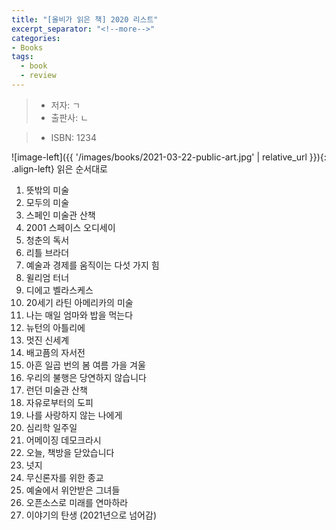 ```yaml
---
title: "[올비가 읽은 책] 2020 리스트"
excerpt_separator: "<!--more-->"
categories:
- Books
tags:
  - book
  - review
---
```


> * 저자: ㄱ
> * 출판사: ㄴ
<!--more-->
> * ISBN: 1234

![image-left]({{ '/images/books/2021-03-22-public-art.jpg' | relative_url }}){: .align-left} 읽은 순서대로

1. 뜻밖의 미술
2. 모두의 미술
3. 스페인 미술관 산책
4. 2001 스페이스 오디세이
5. 청춘의 독서
6. 리틀 브라더
7. 예술과 경제를 움직이는 다섯 가지 힘
8. 윌리엄 터너
9. 디에고 벨라스케스
10. 20세기 라틴 아메리카의 미술
11. 나는 매일 엄마와 밥을 먹는다
12. 뉴턴의 아틀리에
13. 멋진 신세계
14. 배고픔의 자서전
15. 아흔 일곱 번의 봄 여름 가을 겨울
16. 우리의 불행은 당연하지 않습니다
17. 런던 미술관 산책
18. 자유로부터의 도피
19. 나를 사랑하지 않는 나에게
20. 심리학 일주일
21. 어메이징 데모크라시
22. 오늘, 책방을 닫았습니다
23. 넛지
24. 무신론자를 위한 종교
25. 예술에서 위안받은 그녀들
26. 오픈소스로 미래를 연마하라
27. 이야기의 탄생 (2021년으로 넘어감)
